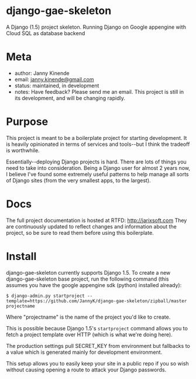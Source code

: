 django-gae-skeleton
===================

A Django (1.5) project skeleton. Running Django on Google appengine with 
Cloud SQL as database backend

Meta
====

* author: Janny Kinende
* email:  janny.kinende@gmail.com
* status: maintained, in development
* notes:  Have feedback? Please send me an email. This project is still in its
          development, and will be changing rapidly.


Purpose
=======

This project is meant to be a boilerplate project for starting development. It
is heavily opinionated in terms of services and tools--but I think the tradeoff
is worthwhile.

Essentially--deploying Django projects is hard. There are lots of things you
need to take into consideration. Being a Django user for  almost 2 years now, I believe I've
found some extremely useful patterns to help manage all sorts of Django sites
(from the very smallest apps, to the largest).


Docs
====

The full project documentation is hosted at RTFD: http://jarixsoft.com
They are continuously updated to reflect changes and information about the
project, so be sure to read them before using this boilerplate.


Install
=======

django-gae-skeleton currently supports Django 1.5. To create a new django-gae-skeleton base
project, run the following command (this assumes you have the google appengine sdk (python) 
installed already):

    $ django-admin.py startproject --template=https://github.com/JannyK/django-gae-skeleton/zipball/master projectname


Where "projectname" is the name of the project you'd like to create.

This is possible because Django 1.5's ``startproject`` command allows you to
fetch a project template over HTTP (which is what we're doing here).


The production settings pull SECRET_KEY from environment but fallbacks
to a value which is generated mainly for development environment.

This setup allows you to easily keep your site in a public repo if you so 
wish without causing opening a route to attack your Django passwords.